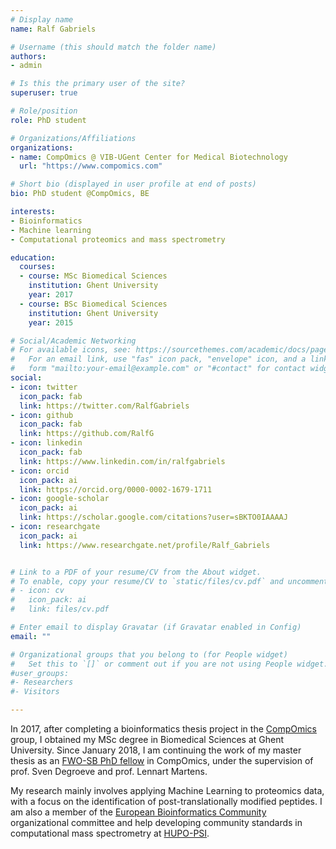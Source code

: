 ```yaml
---
# Display name
name: Ralf Gabriels

# Username (this should match the folder name)
authors:
- admin

# Is this the primary user of the site?
superuser: true

# Role/position
role: PhD student

# Organizations/Affiliations
organizations:
- name: CompOmics @ VIB-UGent Center for Medical Biotechnology
  url: "https://www.compomics.com"

# Short bio (displayed in user profile at end of posts)
bio: PhD student @CompOmics, BE

interests:
- Bioinformatics
- Machine learning
- Computational proteomics and mass spectrometry

education:
  courses:
  - course: MSc Biomedical Sciences
    institution: Ghent University
    year: 2017
  - course: BSc Biomedical Sciences
    institution: Ghent University
    year: 2015

# Social/Academic Networking
# For available icons, see: https://sourcethemes.com/academic/docs/page-builder/#icons
#   For an email link, use "fas" icon pack, "envelope" icon, and a link in the
#   form "mailto:your-email@example.com" or "#contact" for contact widget.
social:
- icon: twitter
  icon_pack: fab
  link: https://twitter.com/RalfGabriels
- icon: github
  icon_pack: fab
  link: https://github.com/RalfG
- icon: linkedin
  icon_pack: fab
  link: https://www.linkedin.com/in/ralfgabriels
- icon: orcid
  icon_pack: ai
  link: https://orcid.org/0000-0002-1679-1711
- icon: google-scholar
  icon_pack: ai
  link: https://scholar.google.com/citations?user=sBKTO0IAAAAJ
- icon: researchgate
  icon_pack: ai
  link: https://www.researchgate.net/profile/Ralf_Gabriels


# Link to a PDF of your resume/CV from the About widget.
# To enable, copy your resume/CV to `static/files/cv.pdf` and uncomment the lines below.
# - icon: cv
#   icon_pack: ai
#   link: files/cv.pdf

# Enter email to display Gravatar (if Gravatar enabled in Config)
email: ""

# Organizational groups that you belong to (for People widget)
#   Set this to `[]` or comment out if you are not using People widget.
#user_groups:
#- Researchers
#- Visitors

---
```


In 2017, after completing a bioinformatics thesis project in the [CompOmics](https://compomics.com/) group, I obtained my MSc degree in Biomedical Sciences at Ghent University. Since January 2018, I am continuing the work of my master thesis as an [FWO-SB PhD fellow](https://www.fwo.be/en/) in CompOmics, under the supervision of prof. Sven Degroeve and prof. Lennart Martens.

My research mainly involves applying Machine Learning to proteomics data, with a focus on the identification of post-translationally modified peptides. I am also a member of the [European Bioinformatics Community](https://eubic-ms.org/) organizational committee and help developing community standards in computational mass spectrometry at [HUPO-PSI](http://www.psidev.info/).
